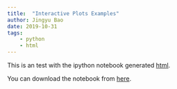 ```yaml
---
title:  "Interactive Plots Examples"
author: Jingyu Bao
date: 2019-10-31
tags:
    - python
    - html
---
```


This is an test with the ipython notebook generated [html](/src/python/2019-10-31-Interactive-Plots-Examples.html).

You can download the notebook from [here](/src/python/2019-10-31-Interactive-Plots-Examples.ipynb).

